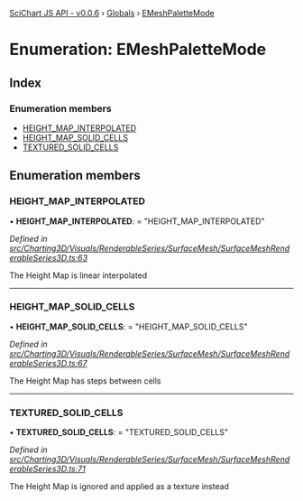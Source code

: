 [SciChart JS API - v0.0.6](../README.md) › [Globals](../globals.md) › [EMeshPaletteMode](emeshpalettemode.md)

# Enumeration: EMeshPaletteMode

## Index

### Enumeration members

* [HEIGHT_MAP_INTERPOLATED](emeshpalettemode.md#height_map_interpolated)
* [HEIGHT_MAP_SOLID_CELLS](emeshpalettemode.md#height_map_solid_cells)
* [TEXTURED_SOLID_CELLS](emeshpalettemode.md#textured_solid_cells)

## Enumeration members

###  HEIGHT_MAP_INTERPOLATED

• **HEIGHT_MAP_INTERPOLATED**: = "HEIGHT_MAP_INTERPOLATED"

*Defined in [src/Charting3D/Visuals/RenderableSeries/SurfaceMesh/SurfaceMeshRenderableSeries3D.ts:63](https://github.com/ABTSoftware/SciChart.Dev/blob/34ff3115c2/Web/src/SciChart/src/Charting3D/Visuals/RenderableSeries/SurfaceMesh/SurfaceMeshRenderableSeries3D.ts#L63)*

The Height Map is linear interpolated

___

###  HEIGHT_MAP_SOLID_CELLS

• **HEIGHT_MAP_SOLID_CELLS**: = "HEIGHT_MAP_SOLID_CELLS"

*Defined in [src/Charting3D/Visuals/RenderableSeries/SurfaceMesh/SurfaceMeshRenderableSeries3D.ts:67](https://github.com/ABTSoftware/SciChart.Dev/blob/34ff3115c2/Web/src/SciChart/src/Charting3D/Visuals/RenderableSeries/SurfaceMesh/SurfaceMeshRenderableSeries3D.ts#L67)*

The Height Map has steps between cells

___

###  TEXTURED_SOLID_CELLS

• **TEXTURED_SOLID_CELLS**: = "TEXTURED_SOLID_CELLS"

*Defined in [src/Charting3D/Visuals/RenderableSeries/SurfaceMesh/SurfaceMeshRenderableSeries3D.ts:71](https://github.com/ABTSoftware/SciChart.Dev/blob/34ff3115c2/Web/src/SciChart/src/Charting3D/Visuals/RenderableSeries/SurfaceMesh/SurfaceMeshRenderableSeries3D.ts#L71)*

The Height Map is ignored and applied as a texture instead
